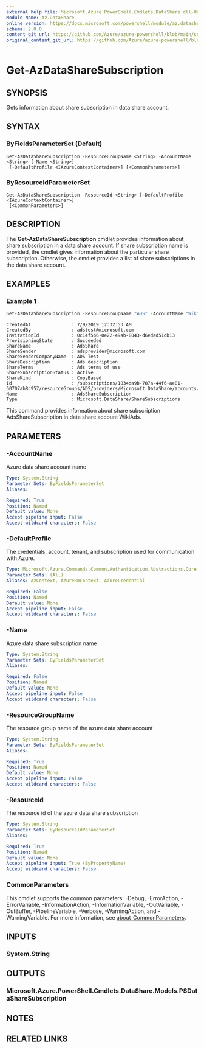 ```yaml
---
external help file: Microsoft.Azure.PowerShell.Cmdlets.DataShare.dll-Help.xml
Module Name: Az.DataShare
online version: https://docs.microsoft.com/powershell/module/az.datashare/get-azdatasharesubscription
schema: 2.0.0
content_git_url: https://github.com/Azure/azure-powershell/blob/main/src/DataShare/DataShare/help/Get-AzDataShareSubscription.md
original_content_git_url: https://github.com/Azure/azure-powershell/blob/main/src/DataShare/DataShare/help/Get-AzDataShareSubscription.md
---
```


# Get-AzDataShareSubscription

## SYNOPSIS
Gets information about share subscription in data share account.

## SYNTAX

### ByFieldsParameterSet (Default)
```
Get-AzDataShareSubscription -ResourceGroupName <String> -AccountName <String> [-Name <String>]
 [-DefaultProfile <IAzureContextContainer>] [<CommonParameters>]
```

### ByResourceIdParameterSet
```
Get-AzDataShareSubscription -ResourceId <String> [-DefaultProfile <IAzureContextContainer>]
 [<CommonParameters>]
```

## DESCRIPTION
The **Get-AzDataShareSubscription** cmdlet provides information about share subscription in a data share account. If share subscription name is provided, the cmdlet gives information about the particular share subscription. Otherwise, the cmdlet provides a list of share subscriptions in the data share account.

## EXAMPLES

### Example 1
```powershell
Get-AzDataShareSubscription -ResourceGroupName "ADS" -AccountName "WikiAds" -Name "AdsShareSubscription"
```

```output
CreatedAt               : 7/9/2019 12:32:53 AM
CreatedBy               : adstest@microsoft.com
InvitationId            : 0c14f5b6-0e22-49ab-8043-d6edad51db13
ProvisioningState       : Succeeded
ShareName               : AdsShare
ShareSender             : adsprovider@microsoft.com
ShareSenderCompanyName  : ADS Test
ShareDescription        : Ads description
ShareTerms              : Ads terms of use
ShareSubscriptionStatus : Active
ShareKind               : CopyBased
Id                      : /subscriptions/1834da9b-787a-44f6-ae81-60707ab8c957/resourceGroups/ADS/providers/Microsoft.DataShare/accounts/WikiAds/shareSubscriptions/AdsShareSubscription
Name                    : AdsShareSubscription
Type                    : Microsoft.DataShare/ShareSubscriptions
```

This command provides information about share subscription AdsShareSubscription in data share account WikiAds.

## PARAMETERS

### -AccountName
Azure data share account name

```yaml
Type: System.String
Parameter Sets: ByFieldsParameterSet
Aliases:

Required: True
Position: Named
Default value: None
Accept pipeline input: False
Accept wildcard characters: False
```

### -DefaultProfile
The credentials, account, tenant, and subscription used for communication with Azure.

```yaml
Type: Microsoft.Azure.Commands.Common.Authentication.Abstractions.Core.IAzureContextContainer
Parameter Sets: (All)
Aliases: AzContext, AzureRmContext, AzureCredential

Required: False
Position: Named
Default value: None
Accept pipeline input: False
Accept wildcard characters: False
```

### -Name
Azure data share subscription name

```yaml
Type: System.String
Parameter Sets: ByFieldsParameterSet
Aliases:

Required: False
Position: Named
Default value: None
Accept pipeline input: False
Accept wildcard characters: False
```

### -ResourceGroupName
The resource group name of the azure data share account

```yaml
Type: System.String
Parameter Sets: ByFieldsParameterSet
Aliases:

Required: True
Position: Named
Default value: None
Accept pipeline input: False
Accept wildcard characters: False
```

### -ResourceId
The resource id of the azure data share subscription

```yaml
Type: System.String
Parameter Sets: ByResourceIdParameterSet
Aliases:

Required: True
Position: Named
Default value: None
Accept pipeline input: True (ByPropertyName)
Accept wildcard characters: False
```

### CommonParameters
This cmdlet supports the common parameters: -Debug, -ErrorAction, -ErrorVariable, -InformationAction, -InformationVariable, -OutVariable, -OutBuffer, -PipelineVariable, -Verbose, -WarningAction, and -WarningVariable. For more information, see [about_CommonParameters](http://go.microsoft.com/fwlink/?LinkID=113216).

## INPUTS

### System.String

## OUTPUTS

### Microsoft.Azure.PowerShell.Cmdlets.DataShare.Models.PSDataShareSubscription

## NOTES

## RELATED LINKS
